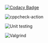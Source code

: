 [![Codacy Badge](https://app.codacy.com/project/badge/Grade/c35be7765d24440bbf5f312a2fd1b375)](https://www.codacy.com/gh/99002567/cpp-mini-project/dashboard?utm_source=github.com&amp;utm_medium=referral&amp;utm_content=99002567/cpp-mini-project&amp;utm_campaign=Badge_Grade)

![cppcheck-action](https://github.com/99002567/cpp-mini-project/workflows/cppcheck-action/badge.svg)

![Unit testing](https://github.com/99002567/cpp-mini-project/workflows/Unit%20testing/badge.svg)

![Valgrind](https://github.com/99002567/cpp-mini-project/workflows/Valgrind/badge.svg)

